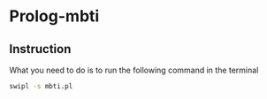 # Prolog-mbti

## Instruction

What you need to do is to run the following command in the terminal

```bash
swipl -s mbti.pl
```
